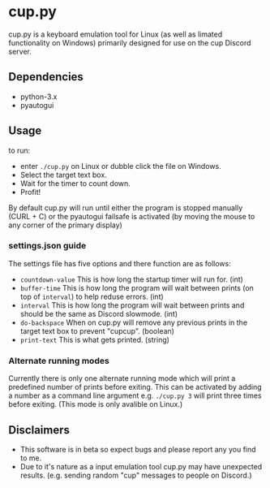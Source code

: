 # cup.py
cup.py is a keyboard emulation tool for Linux (as well as limated functionality on Windows) primarily designed for use on the cup Discord server.

## Dependencies 
- python-3.x
- pyautogui

## Usage
to run:
- enter `./cup.py` on Linux or dubble click the file on Windows.
- Select the target text box.
- Wait for the timer to count down.
- Profit!

By default cup.py will run until either the program is stopped manually (CURL + C) or the pyautogui failsafe is activated (by moving the mouse to any corner of the primary display)

### settings.json guide
The settings file has five options and there function are as follows:
- `countdown-value`  This is how long the startup timer will run for. (int)
- `buffer-time`  This is how long the program will wait between prints (on top of `interval`) to help reduse errors. (int)
- `interval`  This is how long the program will wait between prints and should be the same as Discord slowmode. (int)
- `do-backspace`  When on cup.py will remove any previous prints in the target text box to prevent "cupcup". (boolean)
- `print-text`  This is what gets printed. (string)

### Alternate running modes
Currently there is only one alternate running mode which will print a predefined number of prints before exiting. This can be activated by adding a number as a command line argument e.g. `./cup.py 3` will print three times before exiting. (This mode is only avalible on Linux.)

## Disclaimers
- This software is in beta so expect bugs and please report any you find to me.
- Due to it's nature as a input emulation tool cup.py may have unexpected results. (e.g. sending random "cup" messages to people on Discord.)

